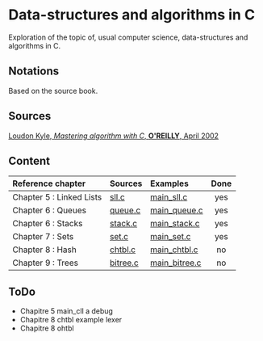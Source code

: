 # Data-structures and algorithms in C 

Exploration of the topic of, usual computer science, data-structures and algorithms in C.

## Notations 

Based on the source book.

## Sources 

[Loudon Kyle, _Mastering algorithm with C_, __O'REILLY__, April 2002](https://everythingcomputerscience.com/books/Mastering-Algorithms-with-C-Loudon.pdf) 

## Content

| Reference chapter             | Sources                   | Examples                                    | Done |
|:------------------------------|:--------------------------|:--------------------------------------------|:----:|
| Chapter 5 : Linked Lists      | [sll.c](./src/sll.c)      | [main_sll.c](./examples/main_sll.c)         | yes  |
| Chapter 6 : Queues            | [queue.c](./src/queue.c)  | [main_queue.c](./examples/main_queue.c)     | yes  |
| Chapter 6 : Stacks            | [stack.c](./src/stack.c)  | [main_stack.c](./examples/main_stack.c)     | yes  |
| Chapter 7 : Sets              | [set.c](./src/set.c)      | [main_set.c](./examples/main_set.c)         | yes  |
| Chapter 8 : Hash              | [chtbl.c](./src/chtbl.c)  | [main_chtbl.c](./examples/main_chtbl.c)     | no   |
| Chapter 9 : Trees             | [bitree.c](./src/bitree.c)| [main_bitree.c](./examples/main_bitree.c)   | no   |

## ToDo

* Chapitre 5 main_cll a debug
* Chapitre 8 chtbl example lexer
* Chapitre 8 ohtbl
